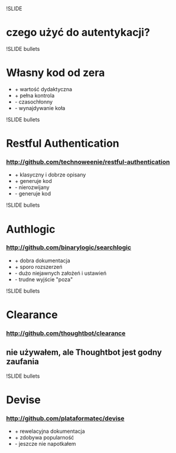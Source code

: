 !SLIDE

# czego użyć do autentykacji?


!SLIDE bullets

# Własny kod od zera

* \+ wartość dydaktyczna
* \+ pełna kontrola
* \- czasochłonny 
* \- wynajdywanie koła


!SLIDE bullets

# Restful Authentication

### http://github.com/technoweenie/restful-authentication

* \+ klasyczny i dobrze opisany
* \+ generuje kod
* \- nierozwijany
* \- generuje kod


!SLIDE bullets

# Authlogic

### http://github.com/binarylogic/searchlogic 

* \+ dobra dokumentacja
* \+ sporo rozszerzeń
* \- dużo niejawnych założeń i ustawień
* \- trudne wyjście "poza"


!SLIDE bullets

# Clearance

### http://github.com/thoughtbot/clearance

## nie używałem, ale Thoughtbot jest godny zaufania


!SLIDE bullets

# Devise

### http://github.com/plataformatec/devise

* \+ rewelacyjna dokumentacja
* \+ zdobywa popularność
* \- jeszcze nie napotkałem
